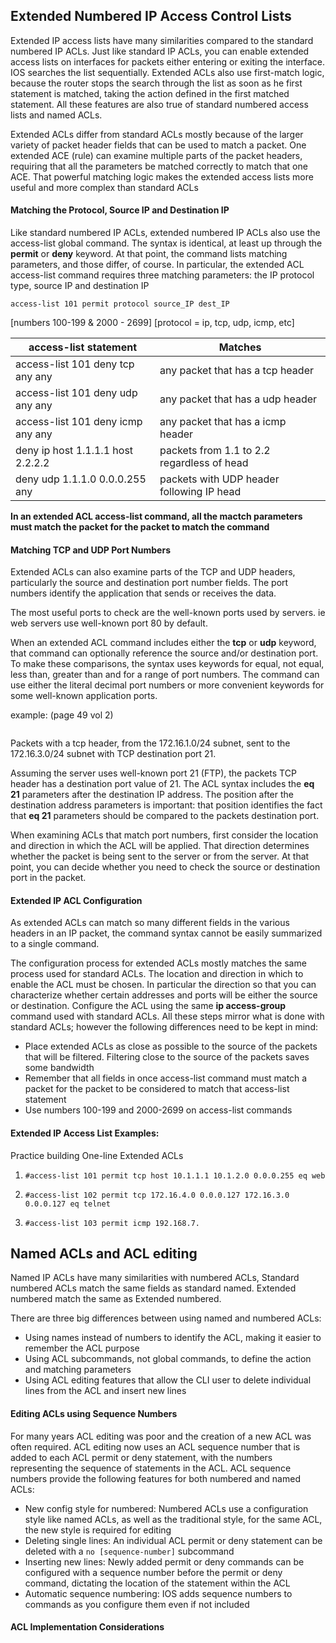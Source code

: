 ## Extended Numbered IP Access Control Lists

Extended IP access lists have many similarities compared to the standard numbered IP ACLs. Just like standard IP ACLs, you can enable extended access lists on interfaces for packets either entering or exiting the interface. IOS searches the list sequentially. Extended ACLs also use first-match logic, because the router stops the search through the list as soon as he first statement is matched, taking the action defined in the first matched statement. All these features are also true of standard numbered access lists and named ACLs. 

Extended ACLs differ from standard ACLs mostly because of the larger variety of packet header fields that can be used to match a packet. One extended ACE (rule) can examine multiple parts of the packet headers, requiring that all the parameters be matched correctly to match that one ACE. That powerful matching logic makes the extended access lists more useful and more complex than standard ACLs

#### Matching the Protocol, Source IP and Destination IP

Like standard numbered IP ACLs, extended numbered IP ACLs also use the access-list global command. The syntax is identical, at least up through the **permit** or **deny** keyword. At that point, the command lists matching parameters, and those differ, of course. In particular, the extended ACL access-list command requires three matching parameters: the IP protocol type, source IP and destination IP

```
access-list 101 permit protocol source_IP dest_IP
```

[numbers 100-199 & 2000 - 2699] [protocol = ip, tcp, udp, icmp, etc]

|access-list statement            | Matches                                   |
|---------------------------------|-------------------------------------------|
|access-list 101 deny tcp any any | any packet that has a tcp header          |
|access-list 101 deny udp any any | any packet that has a udp header          |
|access-list 101 deny icmp any any| any packet that has a icmp header         |
|deny ip host 1.1.1.1 host 2.2.2.2| packets from 1.1 to 2.2 regardless of head|
|deny udp 1.1.1.0 0.0.0.255 any   | packets with UDP header following IP head |

**In an extended ACL access-list command, all the mactch parameters must match the packet for the packet to match the command**

#### Matching TCP and UDP Port Numbers

Extended ACLs can also examine parts of the TCP and UDP headers, particularly the source and destination port number fields. The port numbers identify the application that sends or receives the data.

The most useful ports to check are the well-known ports used by servers. ie web servers use well-known port 80 by default. 

When an extended ACL command includes either the **tcp** or **udp** keyword, that command can optionally reference the source and/or destination port. To make these comparisons, the syntax uses keywords for equal, not equal, less than, greater than and for a range of port numbers. The command can use either the literal decimal port numbers or more convenient keywords for some well-known application ports. 

example: (page 49 vol 2)
```access-list 101 permit tcp 172.16.1.0 0.0.0.255 172.16.3.0 0.0.0.255 eq 21
```

Packets with a tcp header, from the 172.16.1.0/24 subnet, sent to the 172.16.3.0/24 subnet with TCP destination port 21.

Assuming the server uses well-known port 21 (FTP), the packets TCP header has a destination port value of 21. The ACL syntax includes the **eq 21** parameters after the destination IP address. The position after the destination address parameters is important: that position identifies the fact that **eq 21** parameters should be compared to the packets destination port. 

When examining ACLs that match port numbers, first consider the location and direction in which the ACL will be applied. That direction determines whether the packet is being sent to the server or from the server. At that point, you can decide whether you need to check the source or destination port in the packet. 

#### Extended IP ACL Configuration

As extended ACLs can match so many different fields in the various headers in an IP packet, the command syntax cannot be easily summarized to a single command.

The configuration process for extended ACLs mostly matches the same process used for standard ACLs. The location and direction in which to enable the ACL must be chosen. In particular the direction so that you can characterize whether certain addresses and ports will be either the source or destination. Configure the ACL using the same **ip access-group** command used with standard ACLs. All these steps mirror what is done with standard ACLs; however the following differences need to be kept in mind:

* Place extended ACLs as close as possible to the source of the packets that will be filtered. Filtering close to the source of the packets saves some bandwidth
* Remember that all fields in once access-list command must match a packet for the packet to be considered to match that access-list statement
* Use numbers 100-199 and 2000-2699 on access-list commands

#### Extended IP Access List Examples:

Practice building One-line Extended ACLs

1. ```#access-list 101 permit tcp host 10.1.1.1 10.1.2.0 0.0.0.255 eq web```

2. ```#access-list 102 permit tcp 172.16.4.0 0.0.0.127 172.16.3.0 0.0.0.127 eq telnet```
3. ```#access-list 103 permit icmp 192.168.7.```



## Named ACLs and ACL editing

Named IP ACLs have many similarities with numbered ACLs, Standard numbered ACLs match the same fields as standard named. Extended numbered match the same as Extended numbered. 

There are three big differences between using named and numbered ACLs:

* Using names instead of numbers to identify the ACL, making it easier to remember the ACL purpose
* Using ACL subcommands, not global commands, to define the action and matching parameters
* Using ACL editing features that allow the CLI user to delete individual lines from the ACL and insert new lines

#### Editing ACLs using Sequence Numbers

For many years ACL editing was poor and the creation of a new ACL was often required. 
ACL editing now uses an ACL sequence number that is added to each ACL permit or deny statement, with the numbers representing the sequence of statements in the ACL. ACL sequence numbers provide the following features for both numbered and named ACLs:
- New config style for numbered: Numbered ACLs use a configuration style like named ACLs, as well as the traditional style, for the same ACL, the new style is required for editing
- Deleting single lines: An individual ACL permit or deny statement can be deleted with a ```no [sequence-number]``` subcommand
- Inserting new lines: Newly added permit or deny commands can be configured with a sequence number before the permit or deny command, dictating the location of the statement within the ACL
- Automatic sequence numbering: IOS adds sequence numbers to commands as you configure them even if not included 

#### ACL Implementation Considerations 


